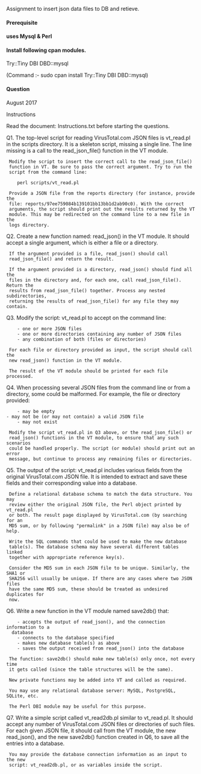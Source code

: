Assignment to insert json data files to DB and retieve.

#### Prerequisite 

#### uses Mysql & Perl

#### Install following cpan modules.

Try::Tiny 
DBI
DBD::mysql

(Command :- sudo cpan install Try::Tiny DBI DBD::mysql)

#### Question 

August 2017


Instructions

Read the document: Instructions.txt before starting the questions.


Q1.  The top-level script for reading VirusTotal.com JSON files is vt_read.pl in
     the scripts directory. It is a skeleton script, missing a single line. The
     line missing is a call to the read_json_file() function in the VT module.

     Modify the script to insert the correct call to the read_json_file()
     function in VT. Be sure to pass the correct argument. Try to run the 
     script from the command line:

        perl scripts/vt_read.pl

     Provide a JSON file from the reports directory (for instance, provide the
     file: reports/97ee759084b139101bb13bb1d2ab90c0). With the correct
     arguments, the script should print out the results returned by the VT
     module. This may be redirected on the command line to a new file in the
     logs directory.


Q2.  Create a new function named: read_json() in the VT module. It should accept
     a single argument, which is either a file or a directory.

     If the argument provided is a file, read_json() should call
     read_json_file() and return the result.

     If the argument provided is a directory, read_json() should find all the
     files in the directory and, for each one, call read_json_file(). Return the
     results from read_json_file() together. Process any nested subdirectories,
     returning the results of read_json_file() for any file they may contain.


Q3.  Modify the script: vt_read.pl to accept on the command line:

        - one or more JSON files
        - one or more directories containing any number of JSON files
        - any combination of both (files or directories)

     For each file or directory provided as input, the script should call the
     new read_json() function in the VT module.

     The result of the VT module should be printed for each file processed.


Q4.  When processing several JSON files from the command line or from a
     directory, some could be malformed. For example, the file or directory
     provided:

        - may be empty
	- may not be (or may not contain) a valid JSON file
        - may not exist

     Modify the script vt_read.pl in Q3 above, or the read_json_file() or
     read_json() functions in the VT module, to ensure that any such scenarios
     could be handled properly. The script (or module) should print out an error
     message, but continue to process any remaining files or directories.


Q5.  The output of the script: vt_read.pl includes various fields from the
     original VirusTotal.com JSON file. It is intended to extract and save these
     fields and their corresponding value into a database.

     Define a relational database schema to match the data structure. You may
     review either the original JSON file, the Perl object printed by vt_read.pl
     or both. The result page displayed by VirusTotal.com (by searching for an
     MD5 sum, or by following "permalink" in a JSON file) may also be of help.

     Write the SQL commands that could be used to make the new database
     table(s). The database schema may have several different tables linked
     together with appropriate reference key(s).

     Consider the MD5 sum in each JSON file to be unique. Similarly, the SHA1 or
     SHA256 will usually be unique. If there are any cases where two JSON files
     have the same MD5 sum, these should be treated as undesired duplicates for
     now.


Q6.  Write a new function in the VT module named save2db() that:

        - accepts the output of read_json(), and the connection information to a
	  database
        - connects to the database specified
        - makes new database table(s) as above
        - saves the output received from read_json() into the database

     The function: save2db() should make new table(s) only once, not every time
     it gets called (since the table structures will be the same).

     New private functions may be added into VT and called as required.

     You may use any relational database server: MySQL, PostgreSQL, SQLite, etc.

     The Perl DBI module may be useful for this purpose.


Q7.  Write a simple script called vt_read2db.pl similar to vt_read.pl. It should
     accept any number of VirusTotal.com JSON files or directories of such
     files. For each given JSON file, it should call from the VT module, the new
     read_json(), and the new save2db() function created in Q6, to save all the 
     entries into a database.

     You may provide the database connection information as an input to the new
     script: vt_read2db.pl, or as variables inside the script.
